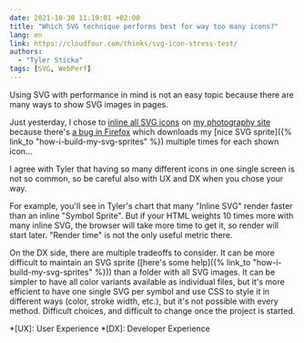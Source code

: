 ```yaml
---
date: 2021-10-30 11:19:01 +02:00
title: "Which SVG technique performs best for way too many icons?"
lang: en
link: https://cloudfour.com/thinks/svg-icon-stress-test/
authors:
  - "Tyler Sticka"
tags: [SVG, WebPerf]
---
```


Using SVG with performance in mind is not an easy topic because there are many ways to show SVG images in pages.

Just yesterday, I chose to [inline all SVG icons](https://github.com/nhoizey/nicolas-hoizey.photo/commit/c3b6656523484f271cd80b9757e459ca7468326c) on [my photography site](https://nicolas-hoizey.photo/) because there's [a bug in Firefox](https://bugzilla.mozilla.org/show_bug.cgi?id=1027106) which downloads my [nice SVG sprite]({% link_to "how-i-build-my-svg-sprites" %}) multiple times for each shown icon…

I agree with Tyler that having so many different icons in one single screen is not so common, so be careful also with UX and DX when you chose your way.

For example, you'll see in Tyler's chart that many "Inline SVG" render faster than an inline "Symbol Sprite". But if your HTML weights 10 times more with many inline SVG, the browser will take more time to get it, so render will start later. "Render time" is not the only useful metric there.

On the DX side, there are multiple tradeoffs to consider. It can be more difficult to maintain an SVG sprite ([here's some help]({% link_to "how-i-build-my-svg-sprites" %})) than a folder with all SVG images. It can be simpler to have all color variants available as individual files, but it's more efficient to have one single SVG per symbol and use CSS to style it in different ways (color, stroke width, etc.), but it's not possible with every method. Difficult choices, and difficult to change once the project is started.

*[UX]: User Experience
*[DX]: Developer Experience
